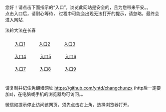 您好！请点击下面指示的“入口”，浏览此网站是安全的，且为您带来平安。。 <br/>
点击入口后，请耐心等待， 过程中可能会出现无法打开的提示，请忽略，最终会进入网站. </br>

法轮大法在长春<br/>
<div style="padding:10px"><a style="margin:20px" target="_blank" href="https://dy5b6z52aqfsa.cloudfront.net/2Qpsp?uexufra" id="ccLink1" rel="nofollow">入口1</a> <a target="_blank" style="margin:20px" href="https://d1yod3vtlm2gvf.cloudfront.net/2Qpsp?gvkzoxv" id="ccLink2" rel="nofollow">入口2</a> <a style="margin:20px" target="_blank" href="https://d1moid69aacpls.cloudfront.net/2Qpsp?epxzpac" id="ccLink3" rel="nofollow">入口3</a></div>

<div style="padding:10px" ><a style="margin:20px" target="_blank" href="https://dy5b6z52aqfsa.cloudfront.net/2Qpsp?uexufra" id="ccLink4" rel="nofollow">入口4</a> <a style="margin:20px" href="https://d1yod3vtlm2gvf.cloudfront.net/2Qpsp?gvkzoxv" target="_blank" id="ccLink5" rel="nofollow">入口5</a> <a style="margin:20px" href="https://d1moid69aacpls.cloudfront.net/2Qpsp?epxzpac" target="_blank" id="ccLink6" rel="nofollow">入口6</a></div>

<div style="padding:10px"><a style="margin:20px" target="_blank" href="https://dy5b6z52aqfsa.cloudfront.net/2Qpsp?uexufra" id="ccLink7" rel="nofollow">入口7</a> <a style="margin:20px" href="https://d1yod3vtlm2gvf.cloudfront.net/2Qpsp?gvkzoxv" target="_blank" id="ccLink8" rel="nofollow">入口8</a> <a style="margin:20px" target="_blank" href="https://d1moid69aacpls.cloudfront.net/2Qpsp?epxzpac" id="ccLink9" rel="nofollow">入口9</a></div>

<br/>



请复制并记住免翻墙网址 https://github.com/yntd/changchunzx (http后一定要加s)，在电脑或手机的浏览器均可访问。。<br/>

微信如提示停止访问该网页，须先点击右上角，选择浏览器打开。
